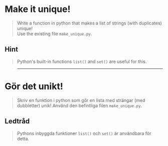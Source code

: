# Make it unique!
> Write a function in python that makes a list of strings (with duplicates) unique!  
> Use the existing file `make_unique.py`.

## Hint
> Python's built-in functions `list()` and `set()` are useful for this.

> ----------------------------------------------------------------------------

# Gör det unikt!
> Skriv en funktion i python som gör en lista med strängar (med dubbletter) unik!
> Använd den befintliga filen `make_unique.py`.

## Ledtråd
> Pythons inbyggda funktioner `list()` och `set()` är användbara för detta.
